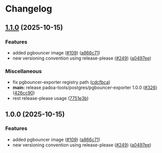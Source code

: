 # Changelog

## [1.1.0](https://github.com/padoa/container-images/compare/padoa-tools/pgbouncer-exporter-v1.0.0...padoa-tools/pgbouncer-exporter-v1.1.0) (2025-10-15)


### Features

* added pgbouncer image ([#109](https://github.com/padoa/container-images/issues/109)) ([a866c71](https://github.com/padoa/container-images/commit/a866c7100c8e1d7ac52a14e9cf1503c3c4d56d44))
* new versioning convention using release-please ([#249](https://github.com/padoa/container-images/issues/249)) ([a0497ee](https://github.com/padoa/container-images/commit/a0497ee2fadeefbc704157c4e7623456dc18754a))


### Miscellaneous

* fix pgbouncer-exporter registry path ([cdcfbca](https://github.com/padoa/container-images/commit/cdcfbca8cc640341a99d8aa964d0ca252f3364bf))
* **main:** release padoa-tools/postgres/pgbouncer-exporter 1.0.0 ([#326](https://github.com/padoa/container-images/issues/326)) ([426cc90](https://github.com/padoa/container-images/commit/426cc90ac37019d04eb3fbd032577728f9779b1a))
* rest release-please usage ([7751e3b](https://github.com/padoa/container-images/commit/7751e3b47e5a0b0e18721780834739bebfd6f767))

## 1.0.0 (2025-10-15)

### Features
* added pgbouncer image ([#109](https://github.com/padoa/container-images/issues/109)) ([a866c71](https://github.com/padoa/container-images/commit/a866c7100c8e1d7ac52a14e9cf1503c3c4d56d44))
* new versioning convention using release-please ([#249](https://github.com/padoa/container-images/issues/249)) ([a0497ee](https://github.com/padoa/container-images/commit/a0497ee2fadeefbc704157c4e7623456dc18754a))
